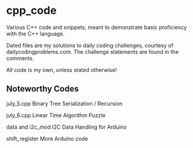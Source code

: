 # cpp_code
Various C++ code and snippets, meant to demonstrate basic proficiency with the C++ language.

Dated files are my solutions to daily coding challenges, courtesy of dailycodingproblems.com.  The challenge statements are found in the comments.

All code is my own, unless stated otherwise!  

Noteworthy Codes
----------------------------------------------
july_5.cpp          Binary Tree Serialization / Recursion

july_6.cpp          Linear Time Algorithm Puzzle

data and i2c_mod    I2C Data Handling for Arduino

shift_register      More Arduino code
